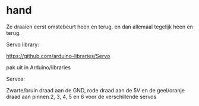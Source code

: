 # hand

Ze draaien eerst omstebeurt heen en terug, en dan allemaal tegelijk heen en terug.

Servo library: 

https://github.com/arduino-libraries/Servo

pak uit in Arduino/libraries



Servos: 

Zwarte/bruin draad aan de GND, rode draad aan de 5V en de geel/oranje draad aan pinnen 2, 3, 4, 5 en 6 voor de verschillende servos
